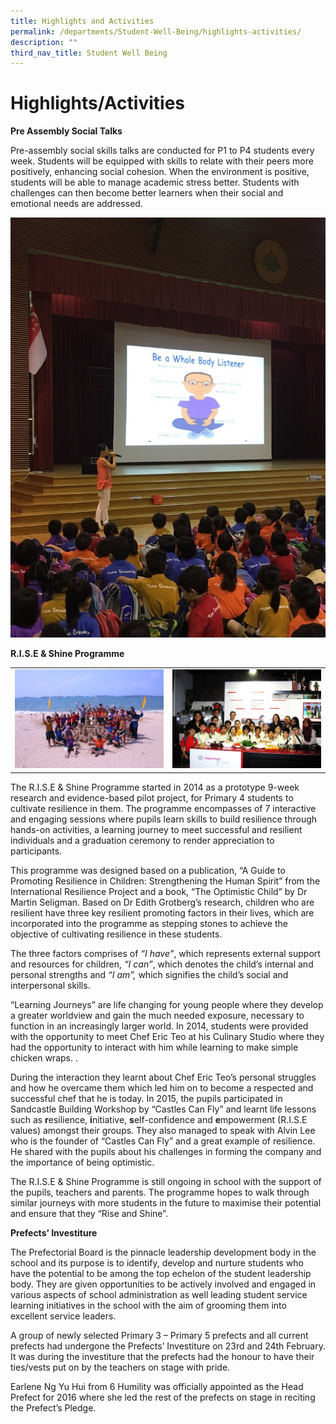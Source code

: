 ```yaml
---
title: Highlights and Activities
permalink: /departments/Student-Well-Being/highlights-activities/
description: ""
third_nav_title: Student Well Being
---
```

# Highlights/Activities

**Pre Assembly Social Talks**

Pre-assembly social skills talks are conducted for P1 to P4 students every week. Students will be equipped with skills to relate with their peers more positively, enhancing social cohesion. When the environment is positive, students will be able to manage academic stress better. Students with challenges can then become better learners when their social and emotional needs are addressed.

![](/images/Departments/Student%20Well%20Being/Pre%20Assembly%20Social%20Talks.jpg)

**R.I.S.E & Shine Programme**

|   |   |
|:-:|---|
| ![](/images/Departments/Student%20Well%20Being/Rise%20and%20Shine%20Programme_1.jpg)  |  ![](/images/Departments/Student%20Well%20Being/Rise%20and%20Shine%20Programme_2.jpg)  |

The R.I.S.E & Shine Programme started in 2014 as a prototype 9-week research and evidence-based pilot project, for Primary 4 students to cultivate resilience in them. The programme encompasses of 7 interactive and engaging sessions where pupils learn skills to build resilience through hands-on activities, a learning journey to meet successful and resilient individuals and a graduation ceremony to render appreciation to participants.

This programme was designed based on a publication, “A Guide to Promoting Resilience in Children: Strengthening the Human Spirit” from the International Resilience Project and a book, “The Optimistic Child” by Dr Martin Seligman. Based on Dr Edith Grotberg’s research, children who are resilient have three key resilient promoting factors in their lives, which are incorporated into the programme as stepping stones to achieve the objective of cultivating resilience in these students. 

The three factors comprises of _“I have”_, which represents external support and resources for children, _“I can”_, which denotes the child’s internal and personal strengths and _“I am”,_ which signifies the child’s social and interpersonal skills.

“Learning Journeys” are life changing for young people where they develop a greater worldview and gain the much needed exposure, necessary to function in an increasingly larger world. In 2014, students were provided with the opportunity to meet Chef Eric Teo at his Culinary Studio where they had the opportunity to interact with him while learning to make simple chicken wraps. .

During the interaction they learnt about Chef Eric Teo’s personal struggles and how he overcame them which led him on to become a respected and successful chef that he is today. In 2015, the pupils participated in Sandcastle Building Workshop by “Castles Can Fly” and learnt life lessons such as **r**esilience, **i**nitiative, **s**elf-confidence and **e**mpowerment (R.I.S.E values) amongst their groups. They also managed to speak with Alvin Lee who is the founder of “Castles Can Fly” and a great example of resilience. He shared with the pupils about his challenges in forming the company and the importance of being optimistic.

The R.I.S.E & Shine Programme is still ongoing in school with the support of the pupils, teachers and parents. The programme hopes to walk through similar journeys with more students in the future to maximise their potential and ensure that they “Rise and Shine”.

**Prefects’ Investiture**

The Prefectorial Board is the pinnacle leadership development body in the school and its purpose is to identify, develop and nurture students who have the potential to be among the top echelon of the student leadership body. They are given opportunities to be actively involved and engaged in various aspects of school administration as well leading student service learning initiatives in the school with the aim of grooming them into excellent service leaders.  
  
A group of newly selected Primary 3 – Primary 5 prefects and all current prefects had undergone the Prefects’ Investiture on 23rd and 24th February. It was during the investiture that the prefects had the honour to have their ties/vests put on by the teachers on stage with pride.  
  
Earlene Ng Yu Hui from 6 Humility was officially appointed as the Head Prefect for 2016 where she led the rest of the prefects on stage in reciting the Prefect’s Pledge.

